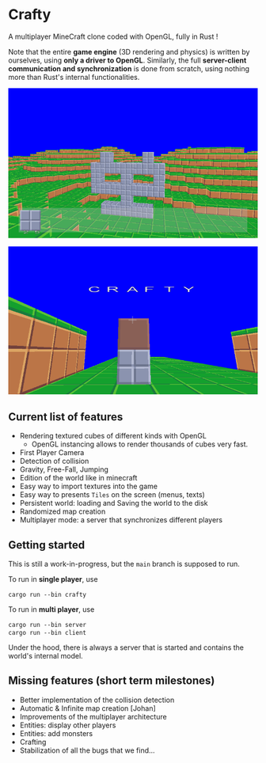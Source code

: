 # Crafty

A multiplayer MineCraft clone coded with OpenGL, fully in Rust !

Note that the entire **game engine** (3D rendering and physics) is written by ourselves, using **only a driver to OpenGL**. Similarly, the full **server-client communication and synchronization** is done from scratch, using nothing more than Rust's internal functionalities.

![](demo/ms1.png)

![](demo/first_text.png)


## Current list of features

- Rendering textured cubes of different kinds with OpenGL
  - OpenGL instancing allows to render thousands of cubes very fast.
- First Player Camera
- Detection of collision
- Gravity, Free-Fall, Jumping
- Edition of the world like in minecraft
- Easy way to import textures into the game
- Easy way to presents `Tiles` on the screen (menus, texts)
- Persistent world: loading and Saving the world to the disk
- Randomized map creation
- Multiplayer mode: a server that synchronizes different players

## Getting started

This is still a work-in-progress, but the `main` branch is supposed to run.

To run in **single player**, use

```console
cargo run --bin crafty
```

To run in **multi player**, use 

```console
cargo run --bin server
cargo run --bin client
```

Under the hood, there is always a server that is started and contains the world's internal model.

## Missing features (short term milestones)

- Better implementation of the collision detection 
- Automatic & Infinite map creation [Johan]
- Improvements of the multiplayer architecture
- Entities: display other players
- Entities: add monsters
- Crafting
- Stabilization of all the bugs that we find...
